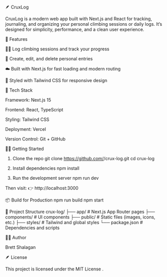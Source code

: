 ﻿🪶 CruxLog

CruxLog is a modern web app built with Next.js and React for tracking, journaling, and organizing your personal climbing sessions or daily logs.
It’s designed for simplicity, performance, and a clean user experience.

🚀 Features

🧗‍♂️ Log climbing sessions and track your progress

📝 Create, edit, and delete personal entries

☁️ Built with Next.js for fast loading and modern routing

🎨 Styled with Tailwind CSS for responsive design

🧰 Tech Stack

Framework: Next.js 15

Frontend: React, TypeScript

Styling: Tailwind CSS

Deployment: Vercel

Version Control: Git + GitHub

🧑‍💻 Getting Started

1. Clone the repo
   git clone https://github.com/<your-username>/crux-log.git
   cd crux-log

2. Install dependencies
   npm install

3. Run the development server
   npm run dev

Then visit:
👉 http://localhost:3000

📦 Build for Production
npm run build
npm start

📁 Project Structure
crux-log/
├── app/ # Next.js App Router pages
├── components/ # UI components
├── public/ # Static files (images, icons, etc.)
├── styles/ # Tailwind and global styles
└── package.json # Dependencies and scripts

🧑‍🎨 Author

Brett Shalagan

🪶 License

This project is licensed under the MIT License
.
